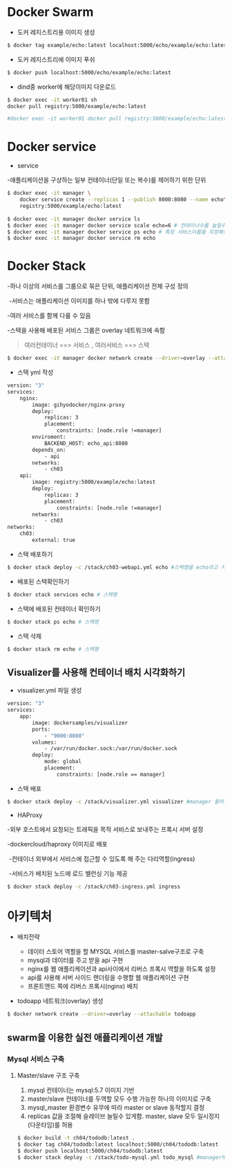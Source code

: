# Docker Swarm 

* 도커 레지스트리용 이미지 생성

```bash
$ docker tag example/echo:latest localhost:5000/echo/example/echo:latest
```

*  도커 레지스트리에 이미지 푸쉬 

```bash
$ docker push localhost:5000/echo/example/echo:latest
```

*  dind중 worker에 해당이미지 다운로드

```bash
$ docker exec -it worker01 sh
docker pull registry:5000/example/echo:latest

#docker exec -it worker01 docker pull registry:5000/example/echo:latest 한줄입력할때
```

# Docker service

*  service 

-애플리케이션을 구상하는 일부 컨테이너(단일 또는 복수)를 제어하기 위한 단위



```bash
$ docker exec -it manager \
	docker service create --replicas 1 --publish 8000:8080 --name echo\
	registry:5000/example/echo:latest
	
$ docker exec -it manager docker service ls
$ docker exec -it manager docker service scale echo=6 # 컨테이너수를 늘릴수있음,scale in/out
$ docker exec -it manager docker service ps echo # 특정 서비스이름을 지정해줘야함
$ docker exec -it manager docker service rm echo
```

# Docker Stack

-하나 이상의 서비스를 그룹으로 묶은 단위, 애플리케이션 전체 구성 정의

​	-서비스는 애플리케이션 이미지를 하나 밖에 다루지 못함

-여러 서비스를 함께 다룰 수 있음

-스택을 사용해 배포된 서비스 그룹은 overlay 네트워크에 속함

> 여러컨테이너 ==> 서비스 , 여러서비스 ==> 스택

```bash
$ docker exec -it manager docker network create --driver=overlay --attachable ch03
```

* 스택 yml 작성

```bash
version: "3"
services:
    nginx:
        image: gihyodocker/nginx-proxy
        deploy:
            replicas: 3
            placement:
                constraints: [node.role !=manager]
        enviroment:
            BACKEND_HOST: echo_api:8080
        depends_on:
            - api
        networks:
            - ch03
    api:
        image: registry:5000/example/echo:latest
        deploy:
            replicas: 3
            placement:
                constraints: [node.role !=manager]
        networks:
            - ch03
networks:
    ch03:
        external: true
```

* 스택 배포하기

```bash
$ docker stack deploy -c /stack/ch03-webapi.yml echo #스택명을 echo라고 지음
```

* 배포된 스택확인하기

```bash
$ docker stack services echo # 스택명
```

* 스택에 배포된 컨테이너 확인하기

```bash
$ docker stack ps echo # 스택명
```

*  스택 삭제

```bash
$ docker stack rm echo # 스택명
```



## Visualizer를 사용해 컨테이너 배치 시각화하기

* visualizer.yml 파일 생성

```bash
version: "3"
services:
    app:
        image: dockersamples/visualizer
        ports:
            - "9000:8080"
        volumes:
            - /var/run/docker.sock:/var/run/docker.sock
        deploy:
            mode: global
            placement:
                constraints: [node.role == manager]
```

* 스택  배포

```bash
$ docker stack deploy -c /stack/visualizer.yml visualizer #manager 들어가서
```

*  HAProxy

-외부 호스트에서 요청되는 트래픽을 목적 서비스로 보내주는 프록시 서버 설정

-dockercloud/haproxy 이미지로 배포

​	-컨테이너 외부에서 서비스에 접근할 수 있도록 해 주는 다리역할(ingress)

​	-서비스가 배치된 노드에 로드 밸런싱 기능 제공

```bash
$ docker stack deploy -c /stack/ch03-ingress.yml ingress
```



# 아키텍처

* 배치전략
  * 데이터 스토어 역할을 할 MYSQL 서비스를 master-salve구조로 구축
  * mysql과 데이터를 주고 받을 api 구현
  * nginx를 웹 애플리케이션과 api사이에서 리버스 프록시 역할을 하도록 설정
  * api를 사용해 서버 사이드 랜더링을 수행할 웹 애플리케이션 구현
  * 프론트앤드 쪽에 리버스 프록시(nginx) 배치

* todoapp 네트워크(overlay) 생성

```bash
$ docker network create --driver=overlay --attachable todoapp
```

## swarm을 이용한 실전 애플리케이션 개발

### Mysql 서비스 구축

1. Master/slave 구조 구축

   1. mysql 컨테이너는 mysql:5.7 이미지 기반
   2. master/slave 컨테이너를 두역할 모두 수행 가능한 하나의 이미지로 구축
   3. mysql_master 환경변수 유무에  따라 master or slave 동작할지 결정
   4. replicas 값을 조절해 슬레이브 늘릴수 있게함. master, slave 모두 일시정지(다운타임)를 허용

   ```bash
   $ docker build -t ch04/tododb:latest .
   $ docker tag ch04/tododb:latest localhost:5000/ch04/tododb:latest
   $ docker push localhost:5000/ch04/tododb:latest
   $ docker stack deploy -c /stack/todo-mysql.yml todo_mysql #manager에서
   ```


